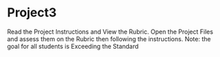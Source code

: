 # Project3

Read the Project Instructions and View the Rubric. 
Open the Project Files and assess them on the Rubric then following the instructions.
Note: the goal for all students is Exceeding the Standard
